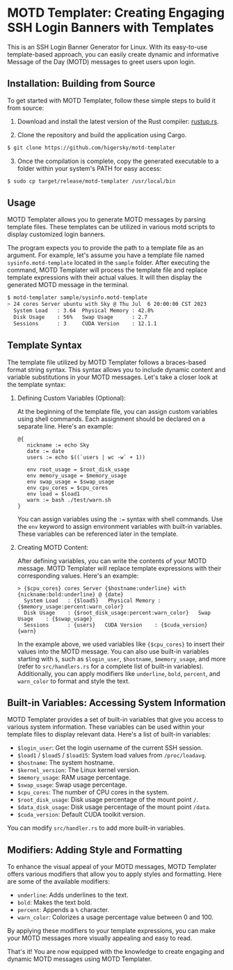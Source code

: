# MOTD Templater: Creating Engaging SSH Login Banners with Templates

This is an SSH Login Banner Generator for Linux. With its easy-to-use template-based approach, you can easily create dynamic and informative Message of the Day (MOTD) messages to greet users upon login.

## Installation: Building from Source

To get started with MOTD Templater, follow these simple steps to build it from source:

1. Download and install the latest version of the Rust compiler: [rustup.rs](https://rustup.rs/). 
    
2. Clone the repository and build the application using Cargo.

```bash
$ git clone https://github.com/higersky/motd-templater
```

3. Once the compilation is complete, copy the generated executable to a folder within your system's PATH for easy access:

```bash
$ sudo cp target/release/motd-templater /usr/local/bin
```

## Usage

MOTD Templater allows you to generate MOTD messages by parsing template files. These templates can be utilized in various motd scripts to display customized login banners.

The program expects you to provide the path to a template file as an argument. For example, let's assume you have a template file named `sysinfo.motd-template` located in the `sample` folder. After executing the command, MOTD Templater will process the template file and replace template expressions with their actual values. It will then display the generated MOTD message in the terminal.

```bash
$ motd-templater sample/sysinfo.motd-template
> 24 cores Server ubuntu with Sky @ Thu Jul  6 20:00:00 CST 2023
  System Load   : 3.64  Physical Memory : 42.8%
  Disk Usage    : 56%   Swap Usage      : 2.7
  Sessions      : 3     CUDA Version    : 12.1.1
```

## Template Syntax

The template file utilized by MOTD Templater follows a braces-based format string syntax. This syntax allows you to include dynamic content and variable substitutions in your MOTD messages. Let's take a closer look at the template syntax:

1.  Defining Custom Variables (Optional):
    
    At the beginning of the template file, you can assign custom variables using shell commands. Each assignment should be declared on a separate line. Here's an example:
    
    ```text
    @{
       nickname := echo Sky
       date := date
       users := echo $((`users | wc -w` + 1))
    
       env root_usage = $root_disk_usage
       env memory_usage = $memory_usage
       env swap_usage = $swap_usage
       env cpu_cores = $cpu_cores
       env load = $load1
       warn := bash ./test/warn.sh
    }
    ```
    
    You can assign variables using the `:=` syntax with shell commands. Use the `env` keyword to assign environment variables with built-in variables. These variables can be referenced later in the template.
    
2.  Creating MOTD Content:
    
    After defining variables, you can write the contents of your MOTD message. MOTD Templater will replace template expressions with their corresponding values. Here's an example:
        
    ```text
    > {$cpu_cores} cores Server {$hostname:underline} with {nickname:bold:underline} @ {date}
      System Load   : {$load5}   Physical Memory : {$memory_usage:percent:warn_color}
      Disk Usage    : {$root_disk_usage:percent:warn_color}   Swap Usage    : {$swap_usage}
      Sessions      : {users}   CUDA Version    : {$cuda_version}
    {warn}
    ```
    
    In the example above, we used variables like `{$cpu_cores}` to insert their values into the MOTD message. You can also use built-in variables starting with `$`, such as `$login_user`, `$hostname`, `$memory_usage`, and more (refer to `src/handlers.rs` for a complete list of built-in variables). Additionally, you can apply modifiers like `underline`, `bold`, `percent`, and `warn_color` to format and style the text.
    

## Built-in Variables: Accessing System Information

MOTD Templater provides a set of built-in variables that give you access to various system information. These variables can be used within your template files to display relevant data. Here's a list of built-in variables:

*   `$login_user`: Get the login username of the current SSH session.
*   `$load1` / `$load5` / `$load15`: System load values from `/proc/loadavg`.
*   `$hostname`: The system hostname.
*   `$kernel_version`: The Linux kernel version.
*   `$memory_usage`: RAM usage percentage.
*   `$swap_usage`: Swap usage percentage.
*   `$cpu_cores`: The number of CPU cores in the system.
*   `$root_disk_usage`: Disk usage percentage of the mount point `/`.
*   `$data_disk_usage`: Disk usage percentage of the mount point `/data`.
*   `$cuda_version`: Default CUDA toolkit version.

You can modify `src/handler.rs` to add more built-in variables.

## Modifiers: Adding Style and Formatting

To enhance the visual appeal of your MOTD messages, MOTD Templater offers various modifiers that allow you to apply styles and formatting. Here are some of the available modifiers:

*   `underline`: Adds underlines to the text.
*   `bold`: Makes the text bold.
*   `percent`: Appends a `%` character.
*   `warn_color`: Colorizes a usage percentage value between 0 and 100.

By applying these modifiers to your template expressions, you can make your MOTD messages more visually appealing and easy to read.

That's it! You are now equipped with the knowledge to create engaging and dynamic MOTD messages using MOTD Templater. 

